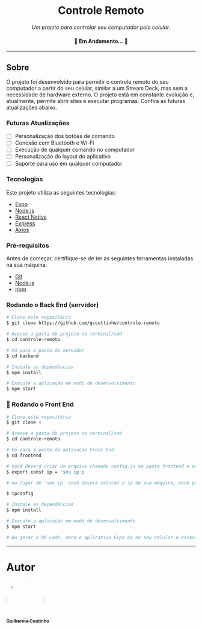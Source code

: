 <h1 align="center">Controle Remoto</h1>


<p align="center">
  <em>Um projeto para controlar seu computador pelo celular.</em>
</p>


<h4 align="center">🚧 Em Andamento... 🚧</h4>

---

## Sobre

O projeto foi desenvolvido para permitir o controle remoto do seu computador a partir do seu celular, similar a um Stream Deck, mas sem a necessidade de hardware externo. O projeto está em constante evolução e, atualmente, permite abrir sites e executar programas. Confira as futuras atualizações abaixo.

### Futuras Atualizações

- [ ] Personalização dos botões de comando
- [ ] Conexão com Bluetooth e Wi-Fi
- [ ] Execução de qualquer comando no computador
- [ ] Personalização do layout do aplicativo
- [ ] Suporte para uso em qualquer computador

### Tecnologias

Este projeto utiliza as seguintes tecnologias:

- [Expo](https://expo.io/)
- [Node.js](https://nodejs.org/en/)
- [React Native](https://reactnative.dev/)
- [Express](https://expressjs.com/pt-br/)
- [Axios](https://axios-http.com/ptbr/docs/intro)

### Pré-requisitos

Antes de começar, certifique-se de ter as seguintes ferramentas instaladas na sua máquina:

- [Git](https://git-scm.com)
- [Node.js](https://nodejs.org/en/)
- [npm](https://npmpkg.com/)

### Rodando o Back End (servidor)

```bash
# Clone este repositório
$ git clone https://github.com/gcouttinho/controle-remoto

# Acesse a pasta do projeto no terminal/cmd
$ cd controle-remoto

# Vá para a pasta do servidor
$ cd backend

# Instale as dependências
$ npm install

# Execute a aplicação em modo de desenvolvimento
$ npm start

```	

### 🎲 Rodando o Front End

```bash
# Clone este repositório
$ git clone <

# Acesse a pasta do projeto no terminal/cmd
$ cd controle-remoto

# Vá para a pasta da aplicação Front End
$ cd frontend

# Você deverá criar um arquivo chamado config.js na pasta frontend e adicionar o seguinte código
$ export const ip = 'seu ip';

# no lugar de 'seu ip' você deverá colocar o ip da sua máquina, você pode encontrar o seu ip digitando o seguinte comando no terminal

$ ipconfig

# Instale as dependências
$ npm install

# Execute a aplicação em modo de desenvolvimento
$ npm start

# Ao gerar o QR Code, abra o aplicativo Expo Go no seu celular e escaneie o QR Code gerado
```

---
# Autor

<a href="https://github.com/gcouttinho">
 <img style="border-radius: 50%;" src="https://avatars.githubusercontent.com/gcouttinho" width="100px;" alt=""/>
 <br />
 <sub><b>Guilherme Coutinho</b></sub></a>